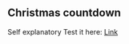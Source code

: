 ## Christmas countdown

Self explanatory
Test it here: <a href="https://christmascountdown-ashy.vercel.app/">Link</a>
